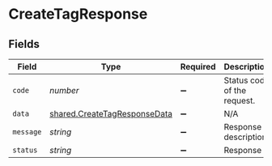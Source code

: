 # CreateTagResponse


## Fields

| Field                                                                        | Type                                                                         | Required                                                                     | Description                                                                  |
| ---------------------------------------------------------------------------- | ---------------------------------------------------------------------------- | ---------------------------------------------------------------------------- | ---------------------------------------------------------------------------- |
| `code`                                                                       | *number*                                                                     | :heavy_minus_sign:                                                           | Status code of the request.                                                  |
| `data`                                                                       | [shared.CreateTagResponseData](../../models/shared/createtagresponsedata.md) | :heavy_minus_sign:                                                           | N/A                                                                          |
| `message`                                                                    | *string*                                                                     | :heavy_minus_sign:                                                           | Response description.                                                        |
| `status`                                                                     | *string*                                                                     | :heavy_minus_sign:                                                           | Response                                                                     |